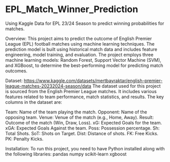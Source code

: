 # EPL_Match_Winner_Prediction
Using Kaggle Data for EPL 23/24 Season to predict winning probabilities for matches.

Overview: This project aims to predict the outcome of English Premier League (EPL) football matches using machine learning techniques. The prediction model is built using historical match data and includes feature engineering, model training, and evaluation. The project employs three machine learning models: Random Forest, Support Vector Machine (SVM), and XGBoost, to determine the best-performing model for predicting match outcomes.

Dataset: https://www.kaggle.com/datasets/mertbayraktar/english-premier-league-matches-20232024-season/data
The dataset used for this project is sourced from the English Premier League matches. It includes various features related to team performance, match statistics, and results. The key columns in the dataset are:

Team: Name of the team playing the match. Opponent: Name of the opposing team. Venue: Venue of the match (e.g., Home, Away). Result: Outcome of the match (Win, Draw, Loss). xG: Expected Goals for the team. xGA: Expected Goals Against the team. Poss: Possession percentage. Sh: Total Shots. SoT: Shots on Target. Dist: Distance of shots. FK: Free Kicks. PK: Penalty Kicks.

Installation: To run this project, you need to have Python installed along with the following libraries: 
pandas 
numpy 
scikit-learn 
xgboost
